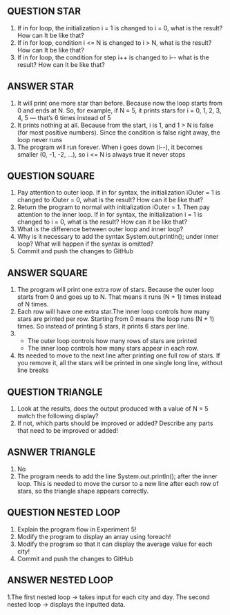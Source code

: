 ## QUESTION STAR
1. If in for loop, the initialization i = 1 is changed to i = 0, what is the result? How can It
be like that?
2. If in for loop, condition i <= N is changed to i > N, what is the result? How can It be
like that?
3. If in for loop, the condition for step i++ is changed to i-- what is the result? How can
It be like that?

##  ANSWER STAR
1. It will print one more star than before. Because now the loop starts from 0 and ends at N.
So, for example, if N = 5, it prints stars for i = 0, 1, 2, 3, 4, 5 — that’s 6 times instead of 5
2. It prints nothing at all. Because from the start, i is 1, and 1 > N is false (for most positive numbers).
Since the condition is false right away, the loop never runs
3. The program will run forever. When i goes down (i--), it becomes smaller (0, -1, -2, …), so i <= N is always true it never stops

## QUESTION SQUARE
1. Pay attention to outer loop. If in for syntax, the initialization iOuter = 1 is changed to
iOuter = 0, what is the result? How can it be like that?
2. Return the program to normal with initialization iOuter = 1. Then pay attention to the
inner loop. If in for syntax, the initialization i = 1 is changed to i = 0, what is the result?
How can it be like that?
3. What is the difference between outer loop and inner loop?
4. Why is it necessary to add the syntax System.out.println(); under inner loop? What
will happen if the syntax is omitted?
5. Commit and push the changes to GitHub

## ANSWER SQUARE
1. The program will print one extra row of stars. Because the outer loop starts from 0 and goes up to N.
That means it runs (N + 1) times instead of N times.
2. Each row will have one extra star.The inner loop controls how many stars are printed per row.
Starting from 0 means the loop runs (N + 1) times.
So instead of printing 5 stars, it prints 6 stars per line.
3. - The outer loop controls how many rows of stars are printed
   - The inner loop controls how many stars appear in each row.
4. Its needed to move to the next line after printing one full row of stars.
If you remove it, all the stars will be printed in one single long line, without line breaks

## QUESTION TRIANGLE
1. Look at the results, does the output produced with a value of N = 5 match the following
display?
2. If not, which parts should be improved or added? Describe any parts that need to be
improved or added!

## ASNWER TRIANGLE
1. No
2. The program needs to add the line System.out.println(); after the inner loop.
This is needed to move the cursor to a new line after each row of stars, so the triangle shape appears correctly.

## QUESTION NESTED LOOP
1. Explain the program flow in Experiment 5!
2. Modify the program to display an array using foreach!
3. Modify the program so that it can display the average value for each city!
4. Commit and push the changes to GitHub

## ANSWER NESTED LOOP
1.The first nested loop -> takes input for each city and day.
The second nested loop  -> displays the inputted data.

